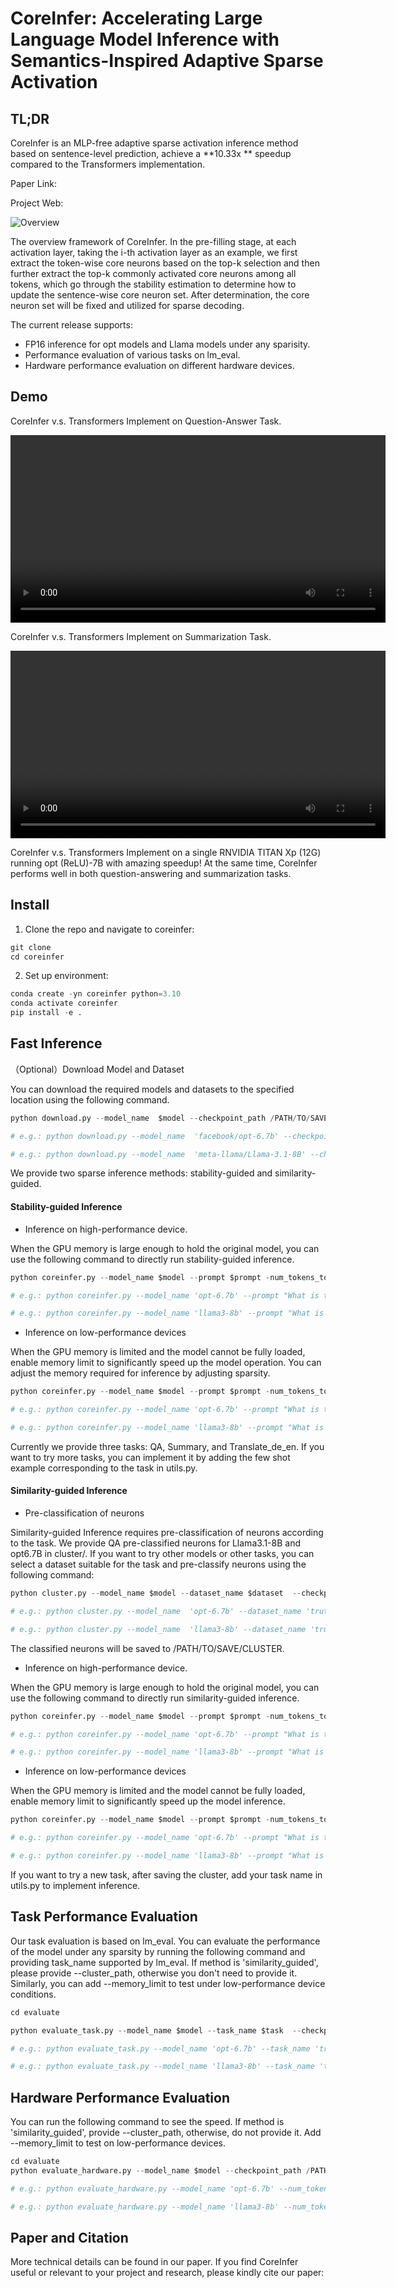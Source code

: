 # CoreInfer: Accelerating Large Language Model Inference with Semantics-Inspired Adaptive Sparse Activation

## TL;DR

CoreInfer is an MLP-free adaptive sparse activation inference method based on sentence-level prediction, achieve a **10.33x ** speedup compared to the Transformers implementation.

Paper Link:

Project Web:

![Overview](fig\overview.png)

The overview framework of CoreInfer. In the pre-filling stage, at each activation layer, taking the i-th activation layer as an example, we first extract the token-wise core neurons based on the top-k selection and then further extract the top-k commonly activated core neurons among all tokens, which go through the stability estimation to determine how to update the sentence-wise core neuron set. After determination, the core neuron set will be fixed and utilized for sparse decoding.



The current release supports:

- FP16 inference for opt models and Llama models under any sparisity.
- Performance evaluation of various tasks on lm_eval.
- Hardware performance evaluation on different hardware devices.



## Demo

CoreInfer v.s. Transformers Implement on Question-Answer Task.

<video controls width="600">   <source src="fig/compare_final" type="video/mp4">  </video>

CoreInfer v.s. Transformers Implement on Summarization Task.

<video controls width="600">   <source src="fig/compare_sum" type="video/mp4">  </video>

CoreInfer v.s. Transformers Implement on a single RNVIDIA TITAN Xp (12G) running opt (ReLU)-7B with amazing speedup! At the same time, CoreInfer performs well in both question-answering and summarization tasks.



## Install

1. Clone the repo and navigate to coreinfer:

```python
git clone 
cd coreinfer
```

2. Set up environment:

```python
conda create -yn coreinfer python=3.10
conda activate coreinfer
pip install -e .
```



## Fast Inference

（Optional）Download Model and Dataset

You can download the required models and datasets to the specified location using the following command.

```python
python download.py --model_name  $model --checkpoint_path /PATH/TO/SAVE/MODEL --data_name $dataset --data_config $data_config  --datasave_path /PATH/TO/SAVE/DATASET

# e.g.: python download.py --model_name  'facebook/opt-6.7b' --checkpoint_path "./models/opt-6.7b" --data_name "truthfulqa/truthful_qa" --data_config "generation" --datasave_path "./dataset/trurthul_qa"

# e.g.: python download.py --model_name  'meta-llama/Llama-3.1-8B' --checkpoint_path "./models/llama3-8b" --data_name "truthfulqa/truthful_qa" --data_config "generation" --datasave_path "./dataset/trurthul_qa" --token "xxxxx"
```

We provide two sparse inference methods: stability-guided and similarity-guided.

#### Stability-guided Inference

- Inference on high-performance device.

When the GPU memory is large enough to hold the original model, you can use the following command to directly run stability-guided inference.

```python
python coreinfer.py --model_name $model --prompt $prompt -num_tokens_to_generate $maximum_output_tokens --task_type $task --checkpoint_path /PATH/TO/MODEL --sparsity $model_sparsity

# e.g.: python coreinfer.py --model_name 'opt-6.7b' --prompt "What is the spiciest part of a chili pepper?" --num_tokens_to_generate 256 --task_type 'QA' --checkpoint_path './models/opt-6.7b' --sparsity 0.4

# e.g.: python coreinfer.py --model_name 'llama3-8b' --prompt "What is the spiciest part of a chili pepper?" --num_tokens_to_generate 256 --task_type 'QA' --checkpoint_path './models/llama3-8b' --sparsity 0.4
```

- Inference on low-performance devices

When the GPU memory is limited and the model cannot be fully loaded, enable memory limit to significantly speed up the model operation. You can adjust the memory required for inference by adjusting sparsity.

```python
python coreinfer.py --model_name $model --prompt $prompt -num_tokens_to_generate $maximum_output_tokens --task_type $task --checkpoint_path /PATH/TO/MODEL --sparsity $model_sparsity --memory_limit

# e.g.: python coreinfer.py --model_name 'opt-6.7b' --prompt "What is the spiciest part of a chili pepper?" --num_tokens_to_generate 256 --task_type 'QA' --checkpoint_path './models/opt-6.7b' --sparsity 0.4 --memory_limit

# e.g.: python coreinfer.py --model_name 'llama3-8b' --prompt "What is the spiciest part of a chili pepper?" --num_tokens_to_generate 256 --task_type 'QA' --checkpoint_path './models/llama3-8b' --sparsity 0.4 --memory_limit
```

Currently we provide three tasks: QA, Summary, and Translate_de_en. If you want to try more tasks, you can implement it by adding the few shot example corresponding to the task in utils.py.

#### Similarity-guided Inference

- Pre-classification of neurons

Similarity-guided Inference requires pre-classification of neurons according to the task. We provide QA pre-classified neurons for Llama3.1-8B and opt6.7B in cluster/. If you want to try other models or other tasks, you can select a dataset suitable for the task and pre-classify neurons using the following command:

```python
python cluster.py --model_name $model --dataset_name $dataset  --checkpoint_path /PATH/TO/MODEL --dataset_path /PATH/TO/DATASET --cluster_path /PATH/TO/SAVE/CLUSTER --sparsity $sparsity

# e.g.: python cluster.py --model_name  'opt-6.7b' --dataset_name 'truthful_qa'  --checkpoint_path './models/opt-6.7b' --dataset_path './dataset/trurthul_qa' --cluster_path './cluster/opt-6.7B_QA' --sparsity 0.4

# e.g.: python cluster.py --model_name  'llama3-8b' --dataset_name 'truthful_qa'  --checkpoint_path './models/llama3-8b' --dataset_path './dataset/trurthul_qa' --cluster_path './cluster/Llama3-8B_QA' --sparsity 0.4
```

The classified neurons will be saved to /PATH/TO/SAVE/CLUSTER.

- Inference on high-performance device.

When the GPU memory is large enough to hold the original model, you can use the following command to directly run similarity-guided inference.

```python
python coreinfer.py --model_name $model --prompt $prompt -num_tokens_to_generate $maximum_output_tokens --task_type $task --checkpoint_path /PATH/TO/MODEL --sparsity $model_sparsity --method 'similarity_guided' --cluster_path /PATH/TO/SAVE/CLUSTER

# e.g.: python coreinfer.py --model_name 'opt-6.7b' --prompt "What is the spiciest part of a chili pepper?" --num_tokens_to_generate 256 --task_type 'QA' --checkpoint_path './models/opt-6.7b' --sparsity 0.4 --method 'similarity_guided' --cluster_path './cluster/opt-6.7B_QA'

# e.g.: python coreinfer.py --model_name 'llama3-8b' --prompt "What is the spiciest part of a chili pepper?" --num_tokens_to_generate 256 --task_type 'QA' --checkpoint_path './models/llama3-8b' --sparsity 0.4 --method 'similarity_guided' --cluster_path './cluster/Llama3-8B_QA'
```

- Inference on low-performance devices

When the GPU memory is limited and the model cannot be fully loaded, enable memory limit to significantly speed up the model inference.

```python
python coreinfer.py --model_name $model --prompt $prompt -num_tokens_to_generate $maximum_output_tokens --task_type $task --checkpoint_path /PATH/TO/MODEL --sparsity $model_sparsity --method 'similarity_guided' --cluster_path /PATH/TO/SAVE/CLUSTER --memory_limit

# e.g.: python coreinfer.py --model_name 'opt-6.7b' --prompt "What is the spiciest part of a chili pepper?" --num_tokens_to_generate 256 --task_type 'QA' --checkpoint_path './models/opt-6.7b' --sparsity 0.4 --method 'similarity_guided' --cluster_path './cluster/opt-6.7B_QA' --memory_limit

# e.g.: python coreinfer.py --model_name 'llama3-8b' --prompt "What is the spiciest part of a chili pepper?" --num_tokens_to_generate 256 --task_type 'QA' --checkpoint_path './models/llama3-8b' --sparsity 0.4 --method 'similarity_guided' --cluster_path './cluster/Llama3-8B_QA' --memory_limit
```

If you want to try a new task, after saving the cluster, add your task name in utils.py to implement inference.



## Task Performance Evaluation

Our task evaluation is based on lm_eval. You can evaluate the performance of the model under  any sparsity by running the following command and providing task_name supported by lm_eval. If method is 'similarity_guided', please provide --cluster_path, otherwise you don't need to provide it. Similarly, you can add --memory_limit to test under low-performance device conditions.

```python
cd evaluate

python evaluate_task.py --model_name $model --task_name $task  --checkpoint_path /PATH/TO/MODEL --method ['stable_guided', 'similarity_guided'] --sparsity $model_sparsity --cluster_path /PATH/TO/SAVE/CLUSTER --memory_limit

# e.g.: python evaluate_task.py --model_name 'opt-6.7b' --task_name 'truthfulqa_gen' --checkpoint_path '../models/opt-6.7b' --method 'stable_guided' --sparsity 0.4

# e.g.: python evaluate_task.py --model_name 'llama3-8b' --task_name 'truthfulqa_gen' --checkpoint_path '../models/llama3-8b' --method 'stable_guided' --sparsity 0.4
```



## Hardware Performance Evaluation

You can run the following command to see the speed. If method is 'similarity_guided', provide --cluster_path, otherwise, do not provide it. Add --memory_limit to test on low-performance devices.

```python
cd evaluate
python evaluate_hardware.py --model_name $model --checkpoint_path /PATH/TO/MODEL  --method ['stable_guided', 'similarity_guided'] --sparsity $model_sparsity --cluster_path /PATH/TO/SAVE/CLUSTER --memory_limit

# e.g.: python evaluate_hardware.py --model_name 'opt-6.7b' --num_tokens_to_generate 512 --checkpoint_path '../models/opt-6.7b' --sparsity 0.4

# e.g.: python evaluate_hardware.py --model_name 'llama3-8b' --num_tokens_to_generate 512 --checkpoint_path '../models/llama3-8b' --sparsity 0.4
```



## Paper and Citation

More technical details can be found in our paper. If you find CoreInfer useful or relevant to your project and research, please kindly cite our paper:





